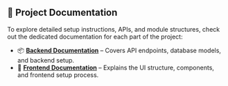 ## 📂 Project Documentation

To explore detailed setup instructions, APIs, and module structures, check out the dedicated documentation for each part of the project:

- 📦 **[Backend Documentation](backend/README.md)** – Covers API endpoints, database models, and backend setup.
- 🎨 **[Frontend Documentation](frontend/README.md)** – Explains the UI structure, components, and frontend setup process.
